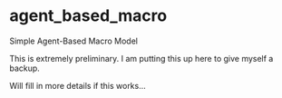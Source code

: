 # agent_based_macro
Simple Agent-Based Macro Model

This is extremely preliminary. I am putting this up here to give myself a backup.

Will fill in more details if this works...
